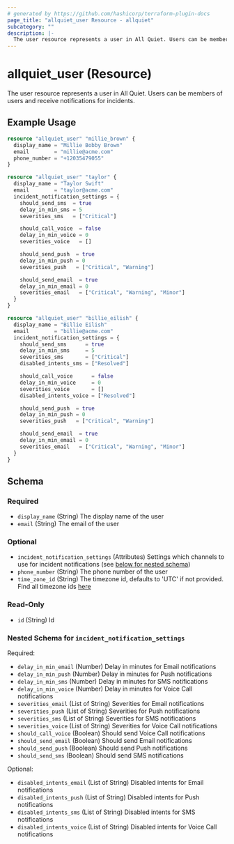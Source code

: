 ```yaml
---
# generated by https://github.com/hashicorp/terraform-plugin-docs
page_title: "allquiet_user Resource - allquiet"
subcategory: ""
description: |-
  The user resource represents a user in All Quiet. Users can be members of users and receive notifications for incidents.
---
```


# allquiet_user (Resource)

The user resource represents a user in All Quiet. Users can be members of users and receive notifications for incidents.

## Example Usage

```terraform
resource "allquiet_user" "millie_brown" {
  display_name = "Millie Bobby Brown"
  email        = "millie@acme.com"
  phone_number = "+12035479055"
}

resource "allquiet_user" "taylor" {
  display_name = "Taylor Swift"
  email        = "taylor@acme.com"
  incident_notification_settings = {
    should_send_sms  = true
    delay_in_min_sms = 5
    severities_sms   = ["Critical"]

    should_call_voice  = false
    delay_in_min_voice = 0
    severities_voice   = []

    should_send_push  = true
    delay_in_min_push = 0
    severities_push   = ["Critical", "Warning"]

    should_send_email  = true
    delay_in_min_email = 0
    severities_email   = ["Critical", "Warning", "Minor"]
  }
}

resource "allquiet_user" "billie_eilish" {
  display_name = "Billie Eilish"
  email        = "billie@acme.com"
  incident_notification_settings = {
    should_send_sms      = true
    delay_in_min_sms     = 5
    severities_sms       = ["Critical"]
    disabled_intents_sms = ["Resolved"]

    should_call_voice      = false
    delay_in_min_voice     = 0
    severities_voice       = []
    disabled_intents_voice = ["Resolved"]

    should_send_push  = true
    delay_in_min_push = 0
    severities_push   = ["Critical", "Warning"]

    should_send_email  = true
    delay_in_min_email = 0
    severities_email   = ["Critical", "Warning", "Minor"]
  }
}
```

<!-- schema generated by tfplugindocs -->
## Schema

### Required

- `display_name` (String) The display name of the user
- `email` (String) The email of the user

### Optional

- `incident_notification_settings` (Attributes) Settings which channels to use for incident notifications (see [below for nested schema](#nestedatt--incident_notification_settings))
- `phone_number` (String) The phone number of the user
- `time_zone_id` (String) The timezone id, defaults to 'UTC' if not provided. Find all timezone ids [here](https://allquiet.app/api/public/v1/timezone)

### Read-Only

- `id` (String) Id

<a id="nestedatt--incident_notification_settings"></a>
### Nested Schema for `incident_notification_settings`

Required:

- `delay_in_min_email` (Number) Delay in minutes for Email notifications
- `delay_in_min_push` (Number) Delay in minutes for Push notifications
- `delay_in_min_sms` (Number) Delay in minutes for SMS notifications
- `delay_in_min_voice` (Number) Delay in minutes for Voice Call notifications
- `severities_email` (List of String) Severities for Email notifications
- `severities_push` (List of String) Severities for Push notifications
- `severities_sms` (List of String) Severities for SMS notifications
- `severities_voice` (List of String) Severities for Voice Call notifications
- `should_call_voice` (Boolean) Should send Voice Call notifications
- `should_send_email` (Boolean) Should send Email notifications
- `should_send_push` (Boolean) Should send Push notifications
- `should_send_sms` (Boolean) Should send SMS notifications

Optional:

- `disabled_intents_email` (List of String) Disabled intents for Email notifications
- `disabled_intents_push` (List of String) Disabled intents for Push notifications
- `disabled_intents_sms` (List of String) Disabled intents for SMS notifications
- `disabled_intents_voice` (List of String) Disabled intents for Voice Call notifications
